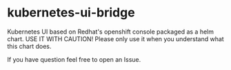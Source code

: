 # kubernetes-ui-bridge
Kubernetes UI based on Redhat's openshift console packaged as a helm chart.
USE IT WITH CAUTION!
Please only use it when you understand what this chart does. 

If you have question feel free to open an Issue.
